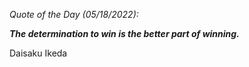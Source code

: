 *Quote of the Day (05/18/2022):*

_**The determination to win is the better part of winning.**_

Daisaku Ikeda